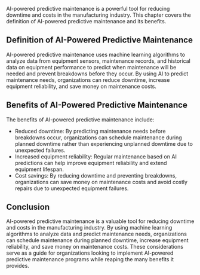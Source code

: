 

AI-powered predictive maintenance is a powerful tool for reducing downtime and costs in the manufacturing industry. This chapter covers the definition of AI-powered predictive maintenance and its benefits.

Definition of AI-Powered Predictive Maintenance
-----------------------------------------------

AI-powered predictive maintenance uses machine learning algorithms to analyze data from equipment sensors, maintenance records, and historical data on equipment performance to predict when maintenance will be needed and prevent breakdowns before they occur. By using AI to predict maintenance needs, organizations can reduce downtime, increase equipment reliability, and save money on maintenance costs.

Benefits of AI-Powered Predictive Maintenance
---------------------------------------------

The benefits of AI-powered predictive maintenance include:

* Reduced downtime: By predicting maintenance needs before breakdowns occur, organizations can schedule maintenance during planned downtime rather than experiencing unplanned downtime due to unexpected failures.
* Increased equipment reliability: Regular maintenance based on AI predictions can help improve equipment reliability and extend equipment lifespan.
* Cost savings: By reducing downtime and preventing breakdowns, organizations can save money on maintenance costs and avoid costly repairs due to unexpected equipment failures.

Conclusion
----------

AI-powered predictive maintenance is a valuable tool for reducing downtime and costs in the manufacturing industry. By using machine learning algorithms to analyze data and predict maintenance needs, organizations can schedule maintenance during planned downtime, increase equipment reliability, and save money on maintenance costs. These considerations serve as a guide for organizations looking to implement AI-powered predictive maintenance programs while reaping the many benefits it provides.
